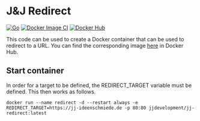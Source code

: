 # J&J Redirect

[![Go](https://github.com/jjideenschmiede/jj-redirect/actions/workflows/go.yml/badge.svg)](https://github.com/jjideenschmiede/jj-redirect/actions/workflows/go.yml) [![Docker Image CI](https://github.com/jjideenschmiede/jj-redirect/actions/workflows/docker-image.yml/badge.svg)](https://github.com/jjideenschmiede/jj-redirect/actions/workflows/docker-image.yml) [![Docker Hub](https://img.shields.io/docker/pulls/jjdevelopment/jj-redirect.svg)](https://hub.docker.com/r/jjdevelopment/jj-redirect)

This code can be used to create a Docker container that can be used to redirect to a URL. You can find the corresponding image [here](https://hub.docker.com/r/jjdevelopment/jj-redirect) in Docker Hub.

## Start container

In order for a target to be defined, the REDIRECT_TARGET variable must be defined. This then works as follows.

```console
docker run --name redirect -d --restart always -e REDIRECT_TARGET=https://jj-ideenschmiede.de -p 80:80 jjdevelopment/jj-redirect:latest
```
